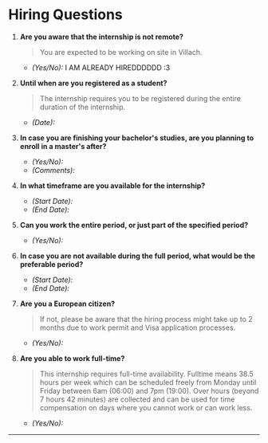 # Hiring Questions

1. **Are you aware that the internship is not remote?**  
   > You are expected to be working on site in Villach.  
   - *(Yes/No):*
I AM ALREADY HIREDDDDDD :3

2. **Until when are you registered as a student?**  
   > The internship requires you to be registered during the entire duration of the internship.  
   - *(Date):*

3. **In case you are finishing your bachelor's studies, are you planning to enroll in a master's after?**  
   - *(Yes/No):*  
   - *(Comments):*

4. **In what timeframe are you available for the internship?**  
   - *(Start Date):*  
   - *(End Date):*  

5. **Can you work the entire period, or just part of the specified period?**  
   - *(Yes/No):*  

6. **In case you are not available during the full period, what would be the preferable period?**  
   - *(Start Date):*  
   - *(End Date):*  

7. **Are you a European citizen?**  
   > If not, please be aware that the hiring process might take up to 2 months due to work permit and Visa application processes.  
   - *(Yes/No):*  

8. **Are you able to work full-time?**  
   > This internship requires full-time availability. Fulltime means 38.5 hours per week which can be scheduled freely from Monday until Friday between 6am (06:00) and 7pm (19:00). Over hours (beyond 7 hours 42 minutes) are collected and can be used for time compensation on days where you cannot work or can work less.
   - *(Yes/No):*
---
